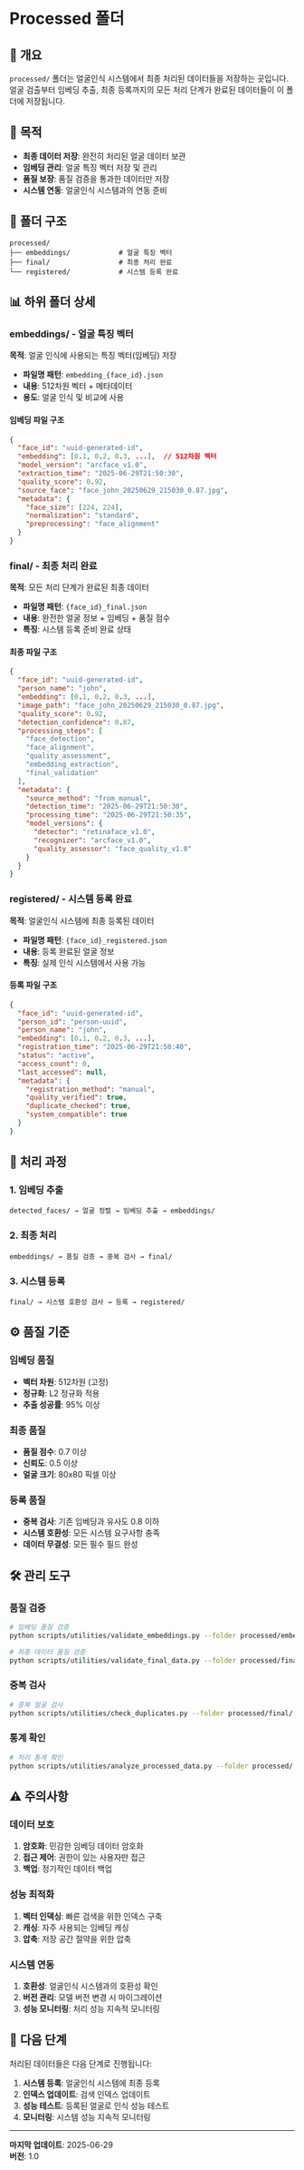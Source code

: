 # Processed 폴더

## 📁 개요

`processed/` 폴더는 얼굴인식 시스템에서 최종 처리된 데이터들을 저장하는 곳입니다.
얼굴 검출부터 임베딩 추출, 최종 등록까지의 모든 처리 단계가 완료된 데이터들이 이 폴더에 저장됩니다.

## 🎯 목적

- **최종 데이터 저장**: 완전히 처리된 얼굴 데이터 보관
- **임베딩 관리**: 얼굴 특징 벡터 저장 및 관리
- **품질 보장**: 품질 검증을 통과한 데이터만 저장
- **시스템 연동**: 얼굴인식 시스템과의 연동 준비

## 📂 폴더 구조

```
processed/
├── embeddings/            # 얼굴 특징 벡터
├── final/                 # 최종 처리 완료
└── registered/            # 시스템 등록 완료
```

## 📊 하위 폴더 상세

### embeddings/ - 얼굴 특징 벡터

**목적**: 얼굴 인식에 사용되는 특징 벡터(임베딩) 저장

- **파일명 패턴**: `embedding_{face_id}.json`
- **내용**: 512차원 벡터 + 메타데이터
- **용도**: 얼굴 인식 및 비교에 사용

#### 임베딩 파일 구조
```json
{
  "face_id": "uuid-generated-id",
  "embedding": [0.1, 0.2, 0.3, ...],  // 512차원 벡터
  "model_version": "arcface_v1.0",
  "extraction_time": "2025-06-29T21:50:30",
  "quality_score": 0.92,
  "source_face": "face_john_20250629_215030_0.87.jpg",
  "metadata": {
    "face_size": [224, 224],
    "normalization": "standard",
    "preprocessing": "face_alignment"
  }
}
```

### final/ - 최종 처리 완료

**목적**: 모든 처리 단계가 완료된 최종 데이터

- **파일명 패턴**: `{face_id}_final.json`
- **내용**: 완전한 얼굴 정보 + 임베딩 + 품질 점수
- **특징**: 시스템 등록 준비 완료 상태

#### 최종 파일 구조
```json
{
  "face_id": "uuid-generated-id",
  "person_name": "john",
  "embedding": [0.1, 0.2, 0.3, ...],
  "image_path": "face_john_20250629_215030_0.87.jpg",
  "quality_score": 0.92,
  "detection_confidence": 0.87,
  "processing_steps": [
    "face_detection",
    "face_alignment", 
    "quality_assessment",
    "embedding_extraction",
    "final_validation"
  ],
  "metadata": {
    "source_method": "from_manual",
    "detection_time": "2025-06-29T21:50:30",
    "processing_time": "2025-06-29T21:50:35",
    "model_versions": {
      "detector": "retinaface_v1.0",
      "recognizer": "arcface_v1.0",
      "quality_assessor": "face_quality_v1.0"
    }
  }
}
```

### registered/ - 시스템 등록 완료

**목적**: 얼굴인식 시스템에 최종 등록된 데이터

- **파일명 패턴**: `{face_id}_registered.json`
- **내용**: 등록 완료된 얼굴 정보
- **특징**: 실제 인식 시스템에서 사용 가능

#### 등록 파일 구조
```json
{
  "face_id": "uuid-generated-id",
  "person_id": "person-uuid",
  "person_name": "john",
  "embedding": [0.1, 0.2, 0.3, ...],
  "registration_time": "2025-06-29T21:50:40",
  "status": "active",
  "access_count": 0,
  "last_accessed": null,
  "metadata": {
    "registration_method": "manual",
    "quality_verified": true,
    "duplicate_checked": true,
    "system_compatible": true
  }
}
```

## 🔄 처리 과정

### 1. 임베딩 추출
```
detected_faces/ → 얼굴 정렬 → 임베딩 추출 → embeddings/
```

### 2. 최종 처리
```
embeddings/ → 품질 검증 → 중복 검사 → final/
```

### 3. 시스템 등록
```
final/ → 시스템 호환성 검사 → 등록 → registered/
```

## ⚙️ 품질 기준

### 임베딩 품질
- **벡터 차원**: 512차원 (고정)
- **정규화**: L2 정규화 적용
- **추출 성공률**: 95% 이상

### 최종 품질
- **품질 점수**: 0.7 이상
- **신뢰도**: 0.5 이상
- **얼굴 크기**: 80x80 픽셀 이상

### 등록 품질
- **중복 검사**: 기존 임베딩과 유사도 0.8 이하
- **시스템 호환성**: 모든 시스템 요구사항 충족
- **데이터 무결성**: 모든 필수 필드 완성

## 🛠️ 관리 도구

### 품질 검증
```bash
# 임베딩 품질 검증
python scripts/utilities/validate_embeddings.py --folder processed/embeddings/

# 최종 데이터 품질 검증
python scripts/utilities/validate_final_data.py --folder processed/final/
```

### 중복 검사
```bash
# 중복 얼굴 검사
python scripts/utilities/check_duplicates.py --folder processed/final/
```

### 통계 확인
```bash
# 처리 통계 확인
python scripts/utilities/analyze_processed_data.py --folder processed/
```

## ⚠️ 주의사항

### 데이터 보호
1. **암호화**: 민감한 임베딩 데이터 암호화
2. **접근 제어**: 권한이 있는 사용자만 접근
3. **백업**: 정기적인 데이터 백업

### 성능 최적화
1. **벡터 인덱싱**: 빠른 검색을 위한 인덱스 구축
2. **캐싱**: 자주 사용되는 임베딩 캐싱
3. **압축**: 저장 공간 절약을 위한 압축

### 시스템 연동
1. **호환성**: 얼굴인식 시스템과의 호환성 확인
2. **버전 관리**: 모델 버전 변경 시 마이그레이션
3. **성능 모니터링**: 처리 성능 지속적 모니터링

## 🔗 다음 단계

처리된 데이터들은 다음 단계로 진행됩니다:

1. **시스템 등록**: 얼굴인식 시스템에 최종 등록
2. **인덱스 업데이트**: 검색 인덱스 업데이트
3. **성능 테스트**: 등록된 얼굴로 인식 성능 테스트
4. **모니터링**: 시스템 성능 지속적 모니터링

---

**마지막 업데이트**: 2025-06-29  
**버전**: 1.0 